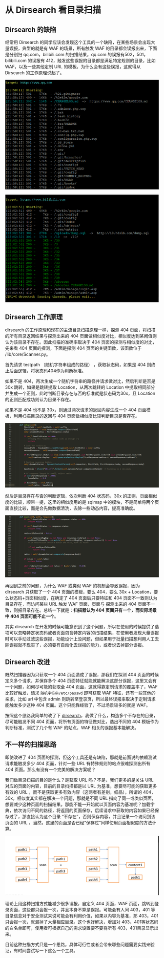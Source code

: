 # 从 Dirsearch 看目录扫描

## Dirsearch 的缺陷

经常用 Dirsearch 的同学应该会发现这个工具的一个缺陷，在某些场景会出现大量误报，典型的就是有 WAF 的场景，所有触发  WAF 的目录都会误报出来，下面是分别扫 qq.com，bilibili.com 的扫描结果，qq.com 的误报有502，501，bilibili.com 的误报有 412，触发这些误报的目录都是满足特定规则的目录，比如 WAF，以及一些其他定制 URL 的模板。为什么会有这些误报，这就得从 Dirsearch 的工作原理说起了。

![](pic/1.png)

![](pic/2.png)



## Dirsearch 工作原理

dirsearch 的工作原理和现在的主流目录扫描原理一样，探测 404 页面，将扫描的所有目录返回结果与探测出来的 404 页面做相似度对比，相似度达到某阙值则认为该目录不存在。因此扫描的准确率取决于 404 页面的探测与相似度的对比，先来看 404 页面的探测，下面是探测 404 页面的关键函数，该函数位于 /lib/core/Scanner.py。

首先请求 testpath （随机字符串组成的路径） ，获取状态码，如果是 404 则终止后面逻辑，将状态码404作为判断标准。

如果不是 404，再次生成一个随机字符串的路径并请求做对比，然后判断是否是 30x 跳转，如果是跳转提取 Location，从两次跳转的 Location 中提取相同部分并生成一个正则，此时判断目录存在与否的标准就是状态码为30x，且 Location 的正则匹配成功则认为目录不存在。

如果不是 404 也不是 30x，则通过两次请求的返回内容生成一个 404 页面模板，利用扫描目录的返回与 404 页面做相似度比较判断目录是否存在。

![](pic/3.png)

然后是目录存在与否的判断逻辑，依次判断 404 状态码，30x 的正则，页面相似度的比较，顺带一提，这里的相似度用的是 sqlmap 中的模块，不是简单将两个页面直接比较，而是会先做数据清洗，去除一些动态内容，提高准确度。

![](pic/4.png)

再回到之前的问题，为什么 WAF 或类似 WAF 的机制会导致误报，因为 dirsearch 只获取了一个 404 页面的模板，要么 404，要么 30x + Location，要么状态码+页面相似度，在确定了 404 页面后只要特征和 404 页面不一致则认为目录存在，而访问某些 URL 触发 WAF 页面，页面与 探测出来的 404 页面不一致，则报目录存在。总结一下就是：**扫描器认为 404 页面只有一个，而实际场景中 404 页面可能不止一个**。

其实 dirsearch 在开发的时候可能意识到了这个问题，所以在使用的时候提供了选项可以忽略特定状态码或者页面包含特定内容的扫描结果，在使用者发现大量误报时可以手动过滤这些误报，功能设计上没问题，但如果用于批量扫描想利用人工去除误报就不现实了，必须要有自动化去误报的能力，或者说去掉部分误报。

## Dirsearch 改进

既然扫描器因为只获取一个 404 页面造成了误报，那我们在探测 404 页面的时候定义多个请求，并保存多个 404 页面特征就能就能解决这部分误报，这里又会有一个问题，如何尽可能的获取全 404 页面，这就得靠定制请求的覆盖率了，WAF 比较好触发，请求 `随机字符串/etc/passwd` 即可获取 WAF 特征，还有一些其他的亲求，比如 url 中包含 admin 则跳转至登录页，所以最终误报率取决于定制请求能触发多少这种 404 页面。这个只能靠经验了，不过场景较多的就是 WAF。

按照这个思路我简单的改了下 [dirsearch](https://github.com/Fuinow/dirsearch)，我做了什么，构造多个不存在的目录，尽可能触发不同 404 页面，将所有页面的特征做对比，选出不同的 404 模板作为判断标准，测试了几个有 WAF 的站点，WAF 相关的误报基本能解决。

## 不一样的扫描思路

即使改进了 404 页面的探测，但这个工具还是有缺陷，那就是前面说的依赖测试请求能触发多少 404 页面，针对一些 URL 有特殊规则的站点很难探测出所有 404 页面。那么有没有一个完美的解决方案呢？

我们做目录扫描的目的是什么？是获取 URL 吗？不是，我们更多的是关注 URL 对应的页面的内容，目前的目录扫描都是以 URL 为基准，想要尽可能的获取更多有效的 URL ，而不是获取更多有效内容（这两者有差别，细品），所谓的 404，30x，相似度其实都在解决一个问题，那就是不同 URL 指向了同一或类似页面，想要减少这种页面的扫描结果。那能不能一开始就以页面内容为基准呢？加载字典，依次访问不同的路径，将返回的页面保存，后续请求中获取的内容如果已经保存过了，那直接认为这个目录 “不存在”，否则保存内容，并且记录一个访问到该页面的 URL 。当然，这里的页面是否已经“保存过”同样使用页面相似度的方法计算。

![](pic/5.png)

理论上用这种扫描方式能减少很多误报，自定义 404 页面，WAF 页面，跳转到登录页面，这些都只会报一次，并且本身不算是误报。可能会有人问 403，401 等目录信息对于安全测试来说可能会有利用价值，如果以内容为基准，那 403，401只会报一次，就漏掉了大量相应目录。这个也好解决，增加对 403，401等状态码的白名单即可，使用者可根据自己的需求设置要不要将所有 403，401目录显示出来。

目前这种扫描方式只是一个思路，具体可行性或者会带来哪些问题需要实践来验证，有时间尝试写一下这么一个工具。
